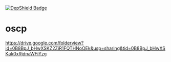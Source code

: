 [![DepShield Badge](https://depshield.sonatype.org/badges/sealmindset/oscp/depshield.svg)](https://depshield.github.io)

# oscp

https://drive.google.com/folderview?id=0B8BpJ_bHwXSKZ2ZiR1FQTHNoOEk&usp=sharing&tid=0B8BpJ_bHwXSKak0xRjdnaWFiYzg
